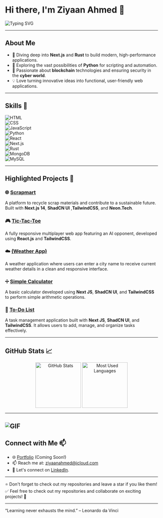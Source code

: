 # Hi there, I'm Ziyaan Ahmed 👋  

![Typing SVG](https://readme-typing-svg.herokuapp.com?font=Fira+Code&size=24&pause=1000&color=F7A41A&width=435&lines=Web+Developer;Currently+Learning+Next.js+and+Rust;Blockchain+and+Cybersecurity+Enthusiast;Open+to+Collaboration)

---

## About Me  
- 🌱 Diving deep into **Next.js** and **Rust** to build modern, high-performance applications.  
- 🐍 Exploring the vast possibilities of **Python** for scripting and automation.  
- 🚀 Passionate about **blockchain** technologies and ensuring security in the **cyber world**.  
- 💡 Love turning innovative ideas into functional, user-friendly web applications.  

---

## Skills 🚀  
![HTML](https://img.shields.io/badge/-HTML-E34F26?logo=html5&logoColor=white&style=flat)  
![CSS](https://img.shields.io/badge/-CSS-1572B6?logo=css3&logoColor=white&style=flat)  
![JavaScript](https://img.shields.io/badge/-JavaScript-F7DF1E?logo=javascript&logoColor=black&style=flat)  
![Python](https://img.shields.io/badge/-Python-3776AB?logo=python&logoColor=white&style=flat)  
![React](https://img.shields.io/badge/-React-61DAFB?logo=react&logoColor=black&style=flat)  
![Next.js](https://img.shields.io/badge/-Next.js-000000?logo=nextdotjs&logoColor=white&style=flat)  
![Rust](https://img.shields.io/badge/-Rust-000000?logo=rust&logoColor=white&style=flat)  
![MongoDB](https://img.shields.io/badge/-MongoDB-47A248?logo=mongodb&logoColor=white&style=flat)  
![MySQL](https://img.shields.io/badge/-MySQL-4479A1?logo=mysql&logoColor=white&style=flat)  

---

## Highlighted Projects 🌟  

### 🌐 [Scrapmart](https://github.com/QuantumWebStudio/scrapmart)  
A platform to recycle scrap materials and contribute to a sustainable future. Built with **Next.js 14**, **ShadCN UI** ,**TailwindCSS**, and **Neon.Tech**.  

### 🎮 [Tic-Tac-Toe](https://github.com/QuantumWebStudio/PRODIGY_WD_03)  
A fully responsive multiplayer web app featuring an AI opponent, developed using **React.js** and **TailwindCSS**.  

### ☁️ [(Weather App)](https://github.com/QuantumWebStudio/PRODIGY_WD_05)  
A weather application where users can enter a city name to receive current weather details in a clean and responsive interface.  

### ➗ [Simple Calculator](https://github.com/QuantumWebStudio/Simple-Calculator)  
A basic calculator developed using **Next JS**, **ShadCN UI**, and **TailwindCSS** to perform simple arithmetic operations.  

### 📝 [To-Do List](https://github.com/QuantumWebStudio/Todo-List)  
A task management application built with **Next JS**, **ShadCN UI**, and **TailwindCSS**. It allows users to add, manage, and organize tasks effectively.  

---

## GitHub Stats 📈  
<div align="center">
  <img height="150" src="https://github-readme-stats.vercel.app/api?username=QuantumWebStudio&show_icons=true&theme=radical&count_private=true" alt="GitHub Stats" />
  <img height="150" src="https://github-readme-stats.vercel.app/api/top-langs/?username=QuantumWebStudio&layout=compact&theme=radical" alt="Most Used Languages" />
</div>

---  
![GIF](https://media.giphy.com/media/QMHoU66sBXqqLqYvGO/giphy.gif)
---

## Connect with Me 📫  
- 🌐 [Portfolio](#) (Coming Soon!)
-  📫 Reach me at: [ziyaanahmed@icloud.com](mailto:ziyaanahmed@icloud.com) 
- 💬 Let's connect on [LinkedIn](https://www.linkedin.com/in/ziyaan-ahmed/).  

---

⭐️ Don't forget to check out my repositories and leave a star if you like them!  
✅   Feel free to check out my repositories and collaborate on exciting projects! 🚀  

---
“Learning never exhausts the mind.” – Leonardo da Vinci
